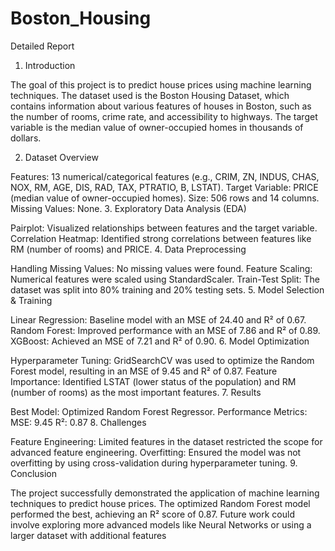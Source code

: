 # Boston_Housing
Detailed Report

1. Introduction

The goal of this project is to predict house prices using machine learning techniques. The dataset used is the Boston Housing Dataset, which contains information about various features of houses in Boston, such as the number of rooms, crime rate, and accessibility to highways. The target variable is the median value of owner-occupied homes in thousands of dollars.

2. Dataset Overview

Features: 13 numerical/categorical features (e.g., CRIM, ZN, INDUS, CHAS, NOX, RM, AGE, DIS, RAD, TAX, PTRATIO, B, LSTAT).
Target Variable: PRICE (median value of owner-occupied homes).
Size: 506 rows and 14 columns.
Missing Values: None.
3. Exploratory Data Analysis (EDA)

Pairplot: Visualized relationships between features and the target variable.
Correlation Heatmap: Identified strong correlations between features like RM (number of rooms) and PRICE.
4. Data Preprocessing

Handling Missing Values: No missing values were found.
Feature Scaling: Numerical features were scaled using StandardScaler.
Train-Test Split: The dataset was split into 80% training and 20% testing sets.
5. Model Selection & Training

Linear Regression: Baseline model with an MSE of 24.40 and R² of 0.67.
Random Forest: Improved performance with an MSE of 7.86 and R² of 0.89.
XGBoost: Achieved an MSE of 7.21 and R² of 0.90.
6. Model Optimization

Hyperparameter Tuning: GridSearchCV was used to optimize the Random Forest model, resulting in an MSE of 9.45 and R² of 0.87.
Feature Importance: Identified LSTAT (lower status of the population) and RM (number of rooms) as the most important features.
7. Results

Best Model: Optimized Random Forest Regressor.
Performance Metrics:
MSE: 9.45
R²: 0.87
8. Challenges

Feature Engineering: Limited features in the dataset restricted the scope for advanced feature engineering.
Overfitting: Ensured the model was not overfitting by using cross-validation during hyperparameter tuning.
9. Conclusion

The project successfully demonstrated the application of machine learning techniques to predict house prices. The optimized Random Forest model performed the best, achieving an R² score of 0.87. Future work could involve exploring more advanced models like Neural Networks or using a larger dataset with additional features
